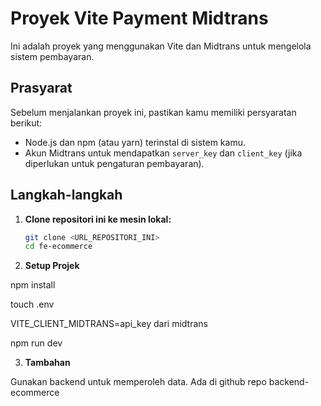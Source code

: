 # Proyek Vite Payment Midtrans

Ini adalah proyek yang menggunakan Vite dan Midtrans untuk mengelola sistem pembayaran.

## Prasyarat

Sebelum menjalankan proyek ini, pastikan kamu memiliki persyaratan berikut:

- Node.js dan npm (atau yarn) terinstal di sistem kamu.
- Akun Midtrans untuk mendapatkan `server_key` dan `client_key` (jika diperlukan untuk pengaturan pembayaran).

## Langkah-langkah

1. **Clone repositori ini ke mesin lokal:**

   ```bash
   git clone <URL_REPOSITORI_INI>
   cd fe-ecommerce

2. **Setup Projek**

npm install

touch .env

VITE_CLIENT_MIDTRANS=api_key dari midtrans

npm run dev

3. **Tambahan**

Gunakan backend untuk memperoleh data. Ada di github repo backend-ecommerce
